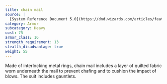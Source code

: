 ```yaml
---
title: chain mail
source: |
  [System Reference Document 5.0](https://dnd.wizards.com/articles/features/systems-reference-document-srd)
category: Armor
subcategory: Heavy
cost: 75
armor_class: 16
strength_requirement: 13
stealth_disadvantage: true
weight: 55
---
```


Made of interlocking metal rings, chain mail includes a layer of quilted fabric worn underneath the mail to prevent chafing and to cushion the impact of blows. The suit includes gauntlets.
